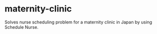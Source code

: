 # maternity-clinic
Solves nurse scheduling problem for a maternity clinic in Japan by using Schedule Nurse.
